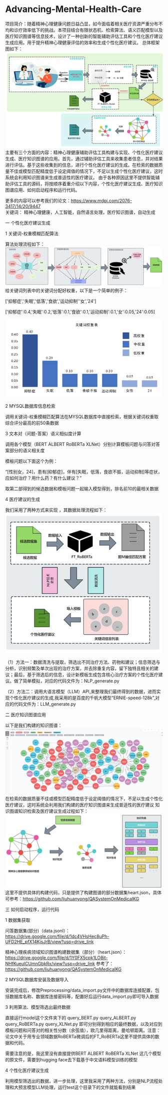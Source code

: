 # Advancing-Mental-Health-Care
项目简介：随着精神心理健康问题日益凸显，如今面临着相关医疗资源严重分布不均和诊疗效率低下的挑战。本项目结合有限状态机、检索算法、语义匹配模型以及医疗知识图谱等信息技术，设计了一种创新的智能辅助评估工具和个性化医疗建议生成应用。用于提升精神心理健康评估的效率和生成个性化医疗建议。
总体框架图如下：![Overall Architecture.png](picture%2FOverall%20Architecture.png)
主要有三个方面的内容：精神心理健康辅助评估工具构建与实现、个性化医疗建议生成、医疗知识图谱的应用。首先，通过辅助评估工具来收集患者信息，并对结果进行评估。基于这些收集到的信息，进行个性化医疗建议的生成。在检索的数据质量不佳或模型匹配精度低于设定阈值的情况下，不足以生成个性化医疗建议，这时系统会利用知识图谱来生成普适性的医疗建议。
由于各种原因这里不提供智能辅助评估工具的源码，将按顺序着重介绍以下内容，个性化医疗建议生成、医疗知识图谱应用、如何启动程序和运行代码。

更多的内容可以参考我们的论文：https://www.mdpi.com/2076-3417/14/20/9447  
关键词： 精神心理健康，人工智能，自然语言处理，医疗知识图谱，自动生成


一 个性化医疗建议生成


1 关键词-权重模糊匹配算法

算法处理流程如下：
![Key Words Weight.png](picture%2FKey%20Words%20Weight.png)
给关键词列表中的关键词分配好权重，以下是一个简单的例子：

['抑郁症','失眠','低落','食欲','运动抑制''女','24']

['抑郁症':0.4,'失眠':0.2,'低落':0.1,'食欲':0.1,'运动抑制':0.1,'女':0.05,'24':0.05]

![Weight Distribution.png](picture%2FWeight%20Distribution.png)


2 MYSQL数据库信息检索

调用关键词-权重模糊匹配算法在MYSQL数据库中直接检索，根据关键词权重取综合评分最高的前50条数据


3 文本对（问题-答案）语义相似度计算

调用各个模型（BERT ALBERT RoBERTa  XLNet）分别计算模板问题与问答对答案部分的语义相关度

模板问题以下面这个为例：

“[性别女，24]，患有[抑郁症]，伴有[失眠，低落，食欲不振，运动抑制]等症状，应如何治疗？用什么药？有什么建议？”

取第二部得到的候选数据和模板问题一起输入模型得到，排名前10的最相关数据


4 医疗建议的生成

我们采用了两种方式来实现 ，其数据处理流程如下：
![Medical Advice Generation Process Flowchart.png](picture%2FMedical%20Advice%20Generation%20Process%20Flowchart.png)

（1）方法一：数据清洗与提取，筛选出不同治疗方法、药物和建议；信息筛选与分析，识别频繁及单次出现的治疗方案，并去除重复内容，留下独特且相关的建议；最后，基于筛选后的信息，设计新模板生成包含核心治疗方案的个性化医疗建议。做了简单模拟，对应的代码文件为：NLP_generate.py

（2）方法二：调用大语言模型（LLM）API,来整理我们最终得到的数据，进而实现个性化医疗建议的生成,我采用的是百度的千帆大模型“ERNIE-speed-128k”,对应的代码文件为：LLM_generate.py



二 医疗知识图谱应用

以下是我们构建的知识图谱：
![Knowledge Graph.png](picture%2FKnowledge%20Graph.png)
在检索的数据质量不佳或模型匹配精度低于设定阈值的情况下，不足以生成个性化医疗建议，这时系统会利用我们构建的医疗知识图谱来生成普适性的医疗建议
知识图谱知识检索及医疗建议生成过程如下：
![Knowledge Graph Generate Advice.png](picture%2FKnowledge%20Graph%20Generate%20Advice.png)
这里不提供具体的构建代码，只是提供了构建图谱的部分数据集heart.json，具体可参考：https://github.com/liuhuanyong/QASystemOnMedicalKG

三 如何启动程序，运行代码

1 数据集获取

问答数据集(部分)（data.jsonl）：https://drive.google.com/file/d/1dc4VHsHec8uPh-UFD2HE_pfX14KjsJrB/view?usp=drive_link

精神心理疾病领域知识图谱构建数据集（部分）（heart.json）：https://drive.google.com/file/d/1Y0FX5cpk1LO8it-NHfKueulCUmnGbkRx/view?usp=drive_link 参考了：https://github.com/liuhuanyong/QASystemOnMedicalKG

2 MYSQL数据库安装及数据导入

安装完成后，修改Preprocessing/data_import.py文件中的数据库连接配置，包括数据库名称、数据库连接密码等，配置好后运行data_import.py即可导入数据

3 利用算法、模型筛选出最终数据

直接运行model这个文件夹下的 query_BERT.py  query_ALBERT.py  query_RoBERTa.py  query_XLNet.py 即可分别得到相应的最终数据，以及对应到模板问题和问答对的相关性分数（余弦值），欧几里得距离，曼哈顿距离。注意：论文中关于用专业领域数据RoBERTa微调后的FT_RoBERTa这里不提供具体的数据和代码。

需要注意的是，我这里没有直接提供BERT ALBERT RoBERTa XLNet 这几个模型的原文件，需要到hugging face去下载基于中文语料模型训练的模型

4 个性化医疗建议生成

利用模型筛选出的数据，进一步处理，这里我采用了两种方法，分别是NLP流程处理和大预言模型LLM处理，运行test这个目录下的文件就能看到结果